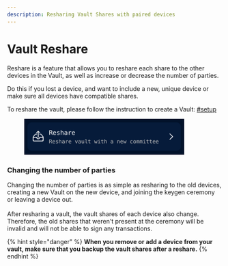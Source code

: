 ```yaml
---
description: Resharing Vault Shares with paired devices
---
```


# Vault Reshare

Reshare is a feature that allows you to reshare each share to the other devices in the Vault, as well as increase or decrease the number of parties.

Do this if you lost a device, and want to include a new, unique device or make sure all devices have compatible shares.

To reshare the vault, please follow the instruction to create a Vault: [#setup](../creating-a-vault.md#setup "mention")

<figure><img src="../../.gitbook/assets/image (1).png" alt="" width="375"><figcaption></figcaption></figure>

### Changing the number of parties

Changing the number of parties is as simple as resharing to the old devices, creating a new Vault on the new device, and joining the keygen ceremony or leaving a device out. \
\
After resharing a vault, the vault shares of each device also change. Therefore, the old shares that weren't present at the ceremony will be invalid and will not be able to sign any transactions.

{% hint style="danger" %}
**When you remove or add a device from your vault, make sure that you backup the vault shares after a reshare.**&#x20;
{% endhint %}
